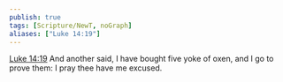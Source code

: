 ```yaml
---
publish: true
tags: [Scripture/NewT, noGraph]
aliases: ["Luke 14:19"]
---
```

[Luke 14:19](https://churchofjesuschrist.org/study/scriptures/nt/luke/14?lang=eng&id=p19#p19) And another said, I have bought five yoke of oxen, and I go to prove them: I pray thee have me excused.
